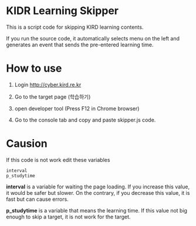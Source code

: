 # KIDR Learning Skipper

This is a script code for skipping KIRD learning contents.

If you run the source code, it automatically selects menu on the left and generates an event that sends the pre-entered learning time.

# How to use

1. Login http://cyber.kird.re.kr

2. Go to the target page (학습하기)

3. open developer tool (Press F12 in Chrome browser)

4. Go to the console tab and copy and paste skipper.js code.

# Causion

If this code is not work edit these variables

```
interval
p_studytime
```

**interval** is a variable for waiting the page loading. If you increase this value, it would be safer but slower. On the contrary, if you decrease this value, it is fast but can cause errors.

**p_studytime** is a variable that means the learning time. If this value not big enough to skip a target, it is not work for the target.